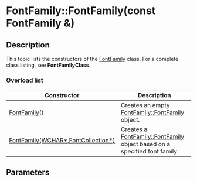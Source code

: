# FontFamily::FontFamily(const FontFamily &)

## Description

This topic lists the constructors of the
[FontFamily](https://learn.microsoft.com/windows/desktop/api/gdiplusheaders/nl-gdiplusheaders-fontfamily) class. For a complete class listing, see **FontFamilyClass**.

### Overload list

| Constructor | Description |
| --- | --- |
| [FontFamily()](https://learn.microsoft.com/previous-versions/ms536182(v=vs.85)) | Creates an empty [FontFamily::FontFamily](https://learn.microsoft.com/previous-versions/ms536182(v=vs.85)) object. |
| [FontFamily(WCHAR*,FontCollection*)](https://learn.microsoft.com/previous-versions/ms536183(v=vs.85)) | Creates a [FontFamily::FontFamily](https://learn.microsoft.com/previous-versions/ms536183(v=vs.85)) object based on a specified font family. |

## Parameters